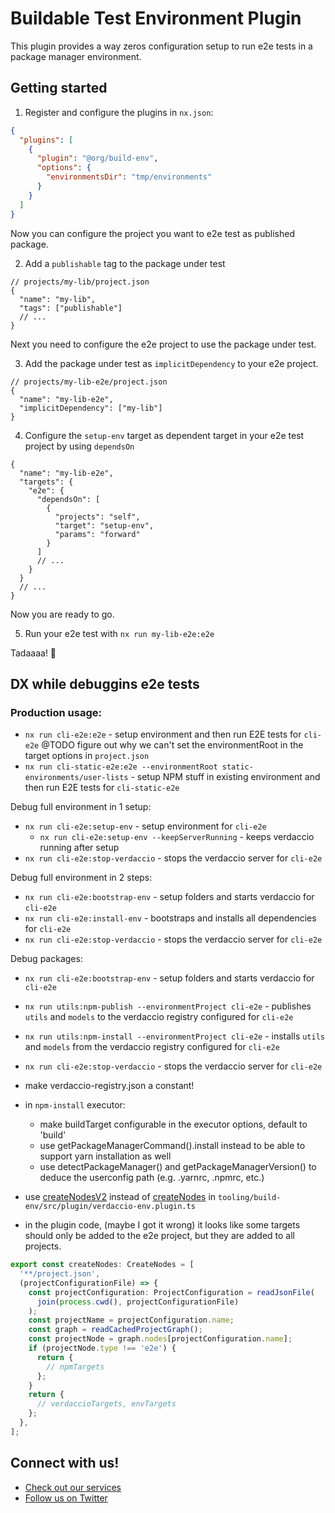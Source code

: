 # Buildable Test Environment Plugin

This plugin provides a way zeros configuration setup to run e2e tests in a package manager environment.

## Getting started

1. Register and configure the plugins in `nx.json`:

```json
{
  "plugins": [
    {
      "plugin": "@org/build-env",
      "options": {
        "environmentsDir": "tmp/environments"
      }
    }
  ]
}
```

Now you can configure the project you want to e2e test as published package.

2. Add a `publishable` tag to the package under test

```jsonc
// projects/my-lib/project.json
{
  "name": "my-lib",
  "tags": ["publishable"]
  // ...
}
```

Next you need to configure the e2e project to use the package under test.

3. Add the package under test as `implicitDependency` to your e2e project.

```jsonc
// projects/my-lib-e2e/project.json
{
  "name": "my-lib-e2e",
  "implicitDependency": ["my-lib"]
}
```

4. Configure the `setup-env` target as dependent target in your e2e test project by using `dependsOn`

```jsonc
{
  "name": "my-lib-e2e",
  "targets": {
    "e2e": {
      "dependsOn": [
        {
          "projects": "self",
          "target": "setup-env",
          "params": "forward"
        }
      ]
      // ...
    }
  }
  // ...
}
```

Now you are ready to go.

5. Run your e2e test with `nx run my-lib-e2e:e2e`

Tadaaaa! 🎉

## DX while debuggins e2e tests

### Production usage:

- `nx run cli-e2e:e2e` - setup environment and then run E2E tests for `cli-e2e`
  @TODO figure out why we can't set the environmentRoot in the target options in `project.json`
- `nx run cli-static-e2e:e2e --environmentRoot static-environments/user-lists` - setup NPM stuff in existing environment and then run E2E tests for `cli-static-e2e`

Debug full environment in 1 setup:

- `nx run cli-e2e:setup-env` - setup environment for `cli-e2e`
  - `nx run cli-e2e:setup-env --keepServerRunning` - keeps verdaccio running after setup
- `nx run cli-e2e:stop-verdaccio` - stops the verdaccio server for `cli-e2e`

Debug full environment in 2 steps:

- `nx run cli-e2e:bootstrap-env` - setup folders and starts verdaccio for `cli-e2e`
- `nx run cli-e2e:install-env` - bootstraps and installs all dependencies for `cli-e2e`
- `nx run cli-e2e:stop-verdaccio` - stops the verdaccio server for `cli-e2e`

Debug packages:

- `nx run cli-e2e:bootstrap-env` - setup folders and starts verdaccio for `cli-e2e`
- `nx run utils:npm-publish --environmentProject cli-e2e` - publishes `utils` and `models` to the verdaccio registry configured for `cli-e2e`
- `nx run utils:npm-install --environmentProject cli-e2e` - installs `utils` and `models` from the verdaccio registry configured for `cli-e2e`
- `nx run cli-e2e:stop-verdaccio` - stops the verdaccio server for `cli-e2e`

- make verdaccio-registry.json a constant!

- in `npm-install` executor:

  - make buildTarget configurable in the executor options, default to 'build'
  - use getPackageManagerCommand().install instead to be able to support yarn installation as well
  - use detectPackageManager() and getPackageManagerVersion() to deduce the userconfig path (e.g. .yarnrc, .npmrc, etc.)

- use [createNodesV2](https://nx.dev/nx-api/devkit/documents/CreateNodesV2) instead of [createNodes](https://nx.dev/nx-api/devkit/documents/CreateNodes) in `tooling/build-env/src/plugin/verdaccio-env.plugin.ts`

- in the plugin code, (maybe I got it wrong) it looks like some targets should only be added to the e2e project, but they are added to all projects.
```ts
export const createNodes: CreateNodes = [
  '**/project.json',
  (projectConfigurationFile) => {
    const projectConfiguration: ProjectConfiguration = readJsonFile(
      join(process.cwd(), projectConfigurationFile)
    );
    const projectName = projectConfiguration.name;
    const graph = readCachedProjectGraph();
    const projectNode = graph.nodes[projectConfiguration.name];
    if (projectNode.type !== 'e2e') {
      return {
        // npmTargets
      };
    }
    return {
      // verdaccioTargets, envTargets
    };
  },
];
```

## Connect with us!

- [Check out our services](https://push-based.io)
- [Follow us on Twitter](https://twitter.com/pushbased)
